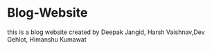 # Blog-Website
this is a blog website created by Deepak Jangid, Harsh Vaishnav,Dev Gehlot, Himanshu Kumawat

